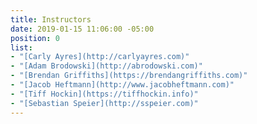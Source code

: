 ```yaml
---
title: Instructors
date: 2019-01-15 11:06:00 -05:00
position: 0
list:
- "[Carly Ayres](http://carlyayres.com)"
- "[Adam Brodowski](http://abrodowski.com)"
- "[Brendan Griffiths](https://brendangriffiths.com)"
- "[Jacob Heftmann](http://www.jacobheftmann.com)"
- "[Tiff Hockin](https://tiffhockin.info)"
- "[Sebastian Speier](http://sspeier.com)"
---
```

